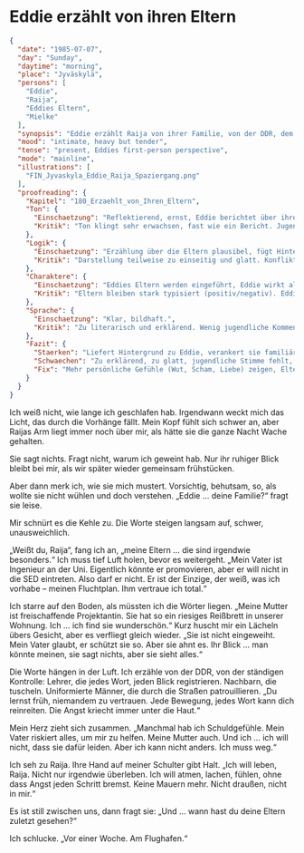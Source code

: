 # Eddie erzählt von ihren Eltern

```json
{
  "date": "1985-07-07",
  "day": "Sunday",
  "daytime": "morning",
  "place": "Jyväskylä",
  "persons": [
    "Eddie",
    "Raija",
    "Eddies Eltern",
    "Mielke"
  ],
  "synopsis": "Eddie erzählt Raija von ihrer Familie, von der DDR, dem Abschied am Flughafen Schönefeld und ihren Schuldgefühlen. Raija reagiert bewegt und tröstet sie.",
  "mood": "intimate, heavy but tender",
  "tense": "present, Eddies first-person perspective",
  "mode": "mainline",
  "illustrations": [
    "FIN_Jyvaskyla_Eddie_Raija_Spaziergang.png"
  ],
  "proofreading": {
    "Kapitel": "180_Erzaehlt_von_Ihren_Eltern",
    "Ton": {
      "Einschaetzung": "Reflektierend, ernst, Eddie berichtet über ihre Eltern.",
      "Kritik": "Ton klingt sehr erwachsen, fast wie ein Bericht. Jugendlich-ungefilterte Emotionen fehlen streckenweise."
    },
    "Logik": {
      "Einschaetzung": "Erzählung über die Eltern plausibel, fügt Hintergrundwissen hinzu.",
      "Kritik": "Darstellung teilweise zu einseitig und glatt. Konflikte oder widersprüchliche Gefühle kommen zu kurz."
    },
    "Charaktere": {
      "Einschaetzung": "Eddies Eltern werden eingeführt, Eddie wirkt als Vermittlerin.",
      "Kritik": "Eltern bleiben stark typisiert (positiv/negativ). Eddies persönliche Reibung mit ihnen könnte stärker gezeigt werden."
    },
    "Sprache": {
      "Einschaetzung": "Klar, bildhaft.",
      "Kritik": "Zu literarisch und erklärend. Wenig jugendliche Kommentare oder spontane Gedanken, Sprache wirkt zu erwachsen."
    },
    "Fazit": {
      "Staerken": "Liefert Hintergrund zu Eddie, verankert sie familiär, gibt Tiefe.",
      "Schwaechen": "Zu erklärend, zu glatt, jugendliche Stimme fehlt, Eltern bleiben Typen.",
      "Fix": "Mehr persönliche Gefühle (Wut, Scham, Liebe) zeigen, Eltern widersprüchlicher darstellen, Sprache lockern und jugendlicher machen."
    }
  }
}
```

Ich weiß nicht, wie lange ich geschlafen hab. Irgendwann weckt mich das Licht,
das durch die Vorhänge fällt. Mein Kopf fühlt sich schwer an, aber Raijas Arm
liegt immer noch über mir, als hätte sie die ganze Nacht Wache gehalten.

Sie sagt nichts. Fragt nicht, warum ich geweint hab. Nur ihr ruhiger Blick
bleibt bei mir, als wir später wieder gemeinsam frühstücken.

Aber dann merk ich, wie sie mich mustert. Vorsichtig, behutsam, so, als wollte
sie nicht wühlen und doch verstehen. „Eddie … deine Familie?“ fragt sie leise.

Mir schnürt es die Kehle zu. Die Worte steigen langsam auf, schwer,
unausweichlich.

„Weißt du, Raija“, fang ich an, „meine Eltern … die sind irgendwie besonders.“
Ich muss tief Luft holen, bevor es weitergeht. „Mein Vater ist Ingenieur an der
Uni. Eigentlich könnte er promovieren, aber er will nicht in die SED eintreten.
Also darf er nicht. Er ist der Einzige, der weiß, was ich vorhabe – meinen
Fluchtplan. Ihm vertraue ich total.“

Ich starre auf den Boden, als müssten ich die Wörter liegen. „Meine Mutter ist
freischaffende Projektantin. Sie hat so ein riesiges Reißbrett in unserer
Wohnung. Ich … ich find sie wunderschön.“ Kurz huscht mir ein Lächeln übers
Gesicht, aber es verfliegt gleich wieder. „Sie ist nicht eingeweiht. Mein Vater
glaubt, er schützt sie so. Aber sie ahnt es. Ihr Blick … man könnte meinen, sie
sagt nichts, aber sie sieht alles.“

Die Worte hängen in der Luft. Ich erzähle von der DDR, von der ständigen
Kontrolle: Lehrer, die jedes Wort, jeden Blick registrieren. Nachbarn, die
tuscheln. Uniformierte Männer, die durch die Straßen patrouillieren. „Du lernst
früh, niemandem zu vertrauen. Jede Bewegung, jedes Wort kann dich reinreiten.
Die Angst kriecht immer unter die Haut.“

Mein Herz zieht sich zusammen. „Manchmal hab ich Schuldgefühle. Mein Vater
riskiert alles, um mir zu helfen. Meine Mutter auch. Und ich … ich will nicht,
dass sie dafür leiden. Aber ich kann nicht anders. Ich muss weg.“

Ich seh zu Raija. Ihre Hand auf meiner Schulter gibt Halt. „Ich will leben,
Raija. Nicht nur irgendwie überleben. Ich will atmen, lachen, fühlen, ohne dass
Angst jeden Schritt bremst. Keine Mauern mehr. Nicht draußen, nicht in mir.“

Es ist still zwischen uns, dann fragt sie: „Und … wann hast du deine Eltern
zuletzt gesehen?“

Ich schlucke. „Vor einer Woche. Am Flughafen.“
